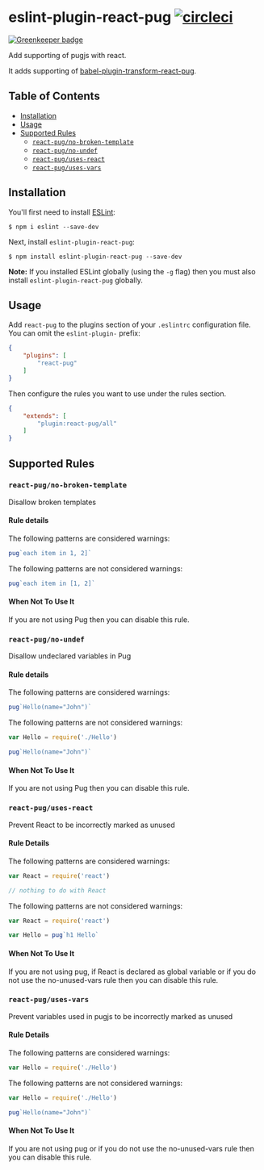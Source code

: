# eslint-plugin-react-pug [![circleci](https://circleci.com/gh/ezhlobo/eslint-plugin-react-pug/tree/master.svg)](https://circleci.com/gh/ezhlobo/eslint-plugin-react-pug/tree/master)

[![Greenkeeper badge](https://badges.greenkeeper.io/ezhlobo/eslint-plugin-react-pug.svg)](https://greenkeeper.io/)

Add supporting of pugjs with react.

It adds supporting of [babel-plugin-transform-react-pug](https://github.com/pugjs/babel-plugin-transform-react-pug).

## Table of Contents

* [Installation](#installation)
* [Usage](#usage)
* [Supported Rules](#supported-rules)
  * [`react-pug/no-broken-template`](#react-pugno-broken-template)
  * [`react-pug/no-undef`](#react-pugno-undef)
  * [`react-pug/uses-react`](#react-puguses-react)
  * [`react-pug/uses-vars`](#react-puguses-vars)

## Installation

You'll first need to install [ESLint](http://eslint.org):

```
$ npm i eslint --save-dev
```

Next, install `eslint-plugin-react-pug`:

```
$ npm install eslint-plugin-react-pug --save-dev
```

**Note:** If you installed ESLint globally (using the `-g` flag) then you must also install `eslint-plugin-react-pug` globally.

## Usage

Add `react-pug` to the plugins section of your `.eslintrc` configuration file. You can omit the `eslint-plugin-` prefix:

```json
{
    "plugins": [
        "react-pug"
    ]
}
```

Then configure the rules you want to use under the rules section.

```json
{
    "extends": [
        "plugin:react-pug/all"
    ]
}
```

## Supported Rules

### `react-pug/no-broken-template`

Disallow broken templates

#### Rule details

The following patterns are considered warnings:
```js
pug`each item in 1, 2]`
```

The following patterns are not considered warnings:
```js
pug`each item in [1, 2]`
```

#### When Not To Use It

If you are not using Pug then you can disable this rule.

### `react-pug/no-undef`

Disallow undeclared variables in Pug

#### Rule details

The following patterns are considered warnings:
```js
pug`Hello(name="John")`
```

The following patterns are not considered warnings:
```js
var Hello = require('./Hello')

pug`Hello(name="John")`
```

#### When Not To Use It

If you are not using Pug then you can disable this rule.

### `react-pug/uses-react`

Prevent React to be incorrectly marked as unused

#### Rule Details

The following patterns are considered warnings:
```js
var React = require('react')

// nothing to do with React
```

The following patterns are not considered warnings:
```js
var React = require('react')

var Hello = pug`h1 Hello`
```

#### When Not To Use It

If you are not using pug, if React is declared as global variable or if you do not use the no-unused-vars rule then you can disable this rule.

### `react-pug/uses-vars`

Prevent variables used in pugjs to be incorrectly marked as unused

#### Rule Details

The following patterns are considered warnings:
```js
var Hello = require('./Hello')
```

The following patterns are not considered warnings:
```js
var Hello = require('./Hello')

pug`Hello(name="John")`
```

#### When Not To Use It

If you are not using pug or if you do not use the no-unused-vars rule then you can disable this rule.
